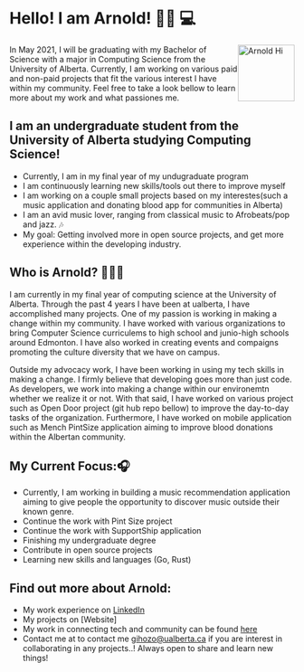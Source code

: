 # Hello! I am Arnold! 👋🏾 💻

<img src="https://sdk.bitmoji.com/render/panel/2af24209-ea90-4912-9223-4c54c650559a-d01c8adc-0ba7-4712-aec0-abdf98b36b99-v1.png?transparent=1&palette=1" alt="Arnold Hi"  style="float:right;height:100px;">
In May 2021, I will be graduating with my Bachelor of Science with a major in Computing Science from the University of Alberta. Currently, I am working on various paid and non-paid 
projects that fit the various interest I have within my community. Feel free to take a look bellow to learn more about my work and what passiones me.


## I am an undergraduate student from the University of Alberta studying Computing Science! 
- Currently, I am in my final year of my undugraduate program
- I am continuously learning new skills/tools out there to improve myself
- I am working on a couple small projects based on my interestes(such a music application and donating blood app for communities in Alberta)
- I am an avid music lover, ranging from classical music to Afrobeats/pop and jazz. 🎶
- My goal: Getting involved more in open source projects, and get more experience within the developing industry.

## Who is Arnold? 🧑🏾‍💻
I am currently in my final year of computing science at the University of Alberta. Through the past 4 years I have been at ualberta, I have accomplished many projects. One of my passion is 
working in making a change within my community. I have worked with various organizations to bring Computer Science curriculems to high school and junio-high schools around Edmonton. I have also worked in creating events and compaigns promoting the culture diversity that we have on campus. 

Outside my advocacy work, I have been working in using my tech skills in making a change. I firmly believe that developing goes more than just code. As developers, we work into making a change 
within our environemtn whether we realize it or not. With that said, I have worked on various project such as Open Door project (git hub repo bellow) to improve the day-to-day tasks of the organization. Furthermore, I have worked on mobile application such as Mench PintSize application aiming to improve blood donations within the Albertan community. 

## My Current Focus:🎧
- Currently, I am working in building a music recommendation application aiming to give people the opportunity to discover music outside their known genre.
- Continue the work with Pint Size project
- Continue the work with SupportShip application
- Finishing my undergraduate degree
- Contribute in open source projects
- Learning new skills and languages (Go, Rust)


## Find out more about Arnold:
- My work experience on [LinkedIn](https://www.linkedin.com/in/arnold-gihozo/)
- My projects on [Website]
- My work in connecting tech and community can be found [here](https://vimeo.com/474012684/decd00ec5d)
- Contact me at to contact me <gihozo@ualberta.ca> if you are interest in collaborating in any projects..! Always open to share and learn new things! 


